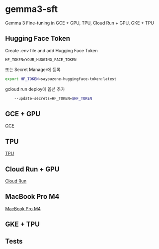 # gemma3-sft
Gemma 3 Fine-tuning in GCE + GPU, TPU, Cloud Run + GPU, GKE + TPU


## Hugging Face Token

Create .env file and add Hugging Face Token

```
HF_TOKEN=YOUR_HUGGING_FACE_TOKEN
```

또는 Secret Manager에 등록

```bash
export HF_TOKEN=sayouzone-huggingface-token:latest
```

gcloud run deploy에 옵션 추가

```bash
    --update-secrets=HF_TOKEN=$HF_TOKEN
```

## GCE + GPU

[GCE](https://github.com/sayouzone/gemma3-sft/tree/main/gce)

## TPU

[TPU](https://github.com/sayouzone/gemma3-sft/tree/main/tpu)

## Cloud Run + GPU

[Cloud Run](https://github.com/sayouzone/gemma3-sft/tree/main/cloudrun)

## MacBook Pro M4

[MacBook Pro M4](https://github.com/sayouzone/gemma3-sft/tree/main/m4)

## GKE + TPU

## Tests